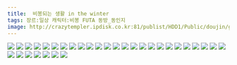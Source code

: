 ```yaml
---
title:  비봉되는 생활 in the winter
tags: 장르:일상 캐릭터:비봉 FUTA 동방_동인지
image: http://crazytempler.ipdisk.co.kr:81/publist/HDD1/Public/doujin/ghap/5705/001.jpg
---
```

<img src="http://crazytempler.ipdisk.co.kr:81/publist/HDD1/Public/doujin/ghap/5705/001.jpg">
<img src="http://crazytempler.ipdisk.co.kr:81/publist/HDD1/Public/doujin/ghap/5705/002.jpg">
<img src="http://crazytempler.ipdisk.co.kr:81/publist/HDD1/Public/doujin/ghap/5705/003.jpg">
<img src="http://crazytempler.ipdisk.co.kr:81/publist/HDD1/Public/doujin/ghap/5705/004.jpg">
<img src="http://crazytempler.ipdisk.co.kr:81/publist/HDD1/Public/doujin/ghap/5705/005.jpg">
<img src="http://crazytempler.ipdisk.co.kr:81/publist/HDD1/Public/doujin/ghap/5705/006.jpg">
<img src="http://crazytempler.ipdisk.co.kr:81/publist/HDD1/Public/doujin/ghap/5705/007.jpg">
<img src="http://crazytempler.ipdisk.co.kr:81/publist/HDD1/Public/doujin/ghap/5705/008.jpg">
<img src="http://crazytempler.ipdisk.co.kr:81/publist/HDD1/Public/doujin/ghap/5705/009.jpg">
<img src="http://crazytempler.ipdisk.co.kr:81/publist/HDD1/Public/doujin/ghap/5705/010.jpg">
<img src="http://crazytempler.ipdisk.co.kr:81/publist/HDD1/Public/doujin/ghap/5705/011.jpg">
<img src="http://crazytempler.ipdisk.co.kr:81/publist/HDD1/Public/doujin/ghap/5705/012.jpg">
<img src="http://crazytempler.ipdisk.co.kr:81/publist/HDD1/Public/doujin/ghap/5705/013.jpg">
<img src="http://crazytempler.ipdisk.co.kr:81/publist/HDD1/Public/doujin/ghap/5705/014.jpg">
<img src="http://crazytempler.ipdisk.co.kr:81/publist/HDD1/Public/doujin/ghap/5705/015.jpg">
<img src="http://crazytempler.ipdisk.co.kr:81/publist/HDD1/Public/doujin/ghap/5705/016.jpg">
<img src="http://crazytempler.ipdisk.co.kr:81/publist/HDD1/Public/doujin/ghap/5705/017.jpg">
<img src="http://crazytempler.ipdisk.co.kr:81/publist/HDD1/Public/doujin/ghap/5705/018.jpg">
<img src="http://crazytempler.ipdisk.co.kr:81/publist/HDD1/Public/doujin/ghap/5705/019.jpg">
<img src="http://crazytempler.ipdisk.co.kr:81/publist/HDD1/Public/doujin/ghap/5705/020.jpg">
<img src="http://crazytempler.ipdisk.co.kr:81/publist/HDD1/Public/doujin/ghap/5705/021.jpg">
<img src="http://crazytempler.ipdisk.co.kr:81/publist/HDD1/Public/doujin/ghap/5705/022.jpg">
<img src="http://crazytempler.ipdisk.co.kr:81/publist/HDD1/Public/doujin/ghap/5705/023.jpg">
<img src="http://crazytempler.ipdisk.co.kr:81/publist/HDD1/Public/doujin/ghap/5705/024.jpg">
<img src="http://crazytempler.ipdisk.co.kr:81/publist/HDD1/Public/doujin/ghap/5705/025.jpg">
<img src="http://crazytempler.ipdisk.co.kr:81/publist/HDD1/Public/doujin/ghap/5705/026.jpg">
<img src="http://crazytempler.ipdisk.co.kr:81/publist/HDD1/Public/doujin/ghap/5705/027.jpg">
<img src="http://crazytempler.ipdisk.co.kr:81/publist/HDD1/Public/doujin/ghap/5705/028.jpg">
<img src="http://crazytempler.ipdisk.co.kr:81/publist/HDD1/Public/doujin/ghap/5705/029.jpg">
<img src="http://crazytempler.ipdisk.co.kr:81/publist/HDD1/Public/doujin/ghap/5705/030.jpg">
<img src="http://crazytempler.ipdisk.co.kr:81/publist/HDD1/Public/doujin/ghap/5705/031.jpg">
<img src="http://crazytempler.ipdisk.co.kr:81/publist/HDD1/Public/doujin/ghap/5705/032.jpg">
